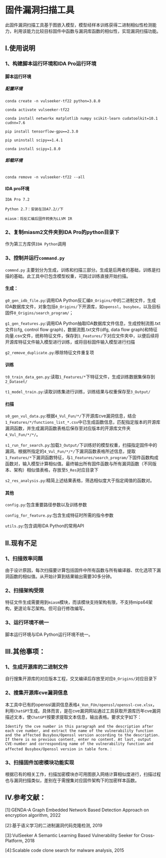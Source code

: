 # 固件漏洞扫描工具

此固件漏洞扫描工具基于图嵌入模型，模型经样本训练获得二进制相似性检测能力，利用该能力比较目标固件中函数与漏洞库函数的相似性，实现漏洞扫描功能。

## I.使用说明

### 1、构建脚本运行环境和IDA Pro运行环境

#### 脚本运行环境
##### 配置环境
```
conda create -n vulseeker-tf22 python=3.8.0

conda activate vulseeker-tf22

conda install networkx matplotlib numpy scikit-learn cudatoolkit=10.1 cudnn=7.6

pip install tensorflow-gpu==2.3.0

pip uninstall scipy==1.4.1

conda install scipy=1.8.0
```
##### 卸载环境
```

conda remove -n vulseeker-tf22 --all
```
#### IDA pro环境
```
IDA Pro 7.2

Python 2.7：安装在IDA7.2//下

miasm：将反汇编后固件转换为LLVM IR
```
### 2、复制miasm2文件夹到IDA Pro的python目录下

作为第三方库供`IDA Python`调用

### 3、控制并运行`command.py`

`commnd.py` 主要划分为生成，训练和扫描三部分。生成是后两者的基础，训练是扫描的基础。此工具中已包含模型权重，可跳过训练直接开始扫描。

#### 生成：

`g0_gen_idb_file.py`:调用IDA Python反汇编`0_Origins/`中的二进制文件，生成IDA数据库文件，对象包括`0_Origins/`下开源库，如`openssl`，`busybox`，以及目标固件`0_Origins/search_program/`；

`g1_gen_features.py`:调用IDA Python抽取IDA数据库文件信息，生成控制流图.txt文件(cfg, control flow graph)，数据流图.txt文件(dfg, data flow graph)和特征向量.csv文件，统称特征文件，保存到`1_Features/`下对应文件夹中，以便后续将开源库特征文件输入模型进行训练，或将目标固件输入模型进行扫描

`g2_remove_duplicate.py`:移除特征文件重复项

#### 训练

`t0_train_data_gen.py`:读取`1_Features/*`下特征文件，生成训练数据集保存到`2_Dataset/`

`t1_model_train.py`:读取训练集进行训练，训练结果与权重保存至`3_Output/`

#### 扫描

`s0_gen_vul_data.py`:根据`4_Vul_Fun/*/`下开源库cve漏洞信息，结合`1_Features/*/functions_list_*.csv`中已生成函数信息，匹配指定版本的开源库漏洞函数，并生成漏洞函数表格后保存至对应版本的开源库文件夹`4_Vul_Fun/*/*/`。

`s1_run_for_search.py`:加载`3_Output/`下训练好的模型权重，扫描指定固件中的漏洞。根据所指定的`4_Vul_Fun/*/*/`下漏洞函数表格所述信息，提取`1_Features/*`下漏洞函数特征，与`1_Features/search_program/`下固件函数构成函数对，输入模型计算相似值。最终输出所有固件函数与所有漏洞函数（不同版本、架构）相似值表格，存放至`5_Res`对应目录下

`s2_res_analysis.py`:精简上述结果表格，筛选相似度大于指定阈值的函数对。

#### 其他

`config.py`:包含重要路径参数以及训练参数

`config_for_feature.py`:包含生成特征时所需的指令参数

`utils.py`:包含调用IDA Python的常用API

## II.现有不足

### 1、扫描效率问题

由于设计原因，每次扫描要计算包括固件中所有函数与所有编译器、优化选项下漏洞函数的相似值。从开始计算到结果输出需要30多分钟。

### 2、扫描架构受限

特征文件生成需要用到`miasm`模块，而该模块支持架构有限，不支持mips64架构，更遑论车芯架构。但可自行修改编写。

### 3、运行环境不统一

脚本运行环境与IDA Python运行环境不统一。

## III.其他事项：

### 1、生成开源库的二进制文件

自行搜集开源库的对应版本工程，交叉编译后存放至对应`0_Origins/`对应目录下

### 2、搜集开源库cve漏洞信息

本工具中已有的openssl漏洞信息表格`4_Vun_FUn/openssl/openssl-cve.xlsx`，利用`ChatGPT`生成。具体而言，是在cve漏洞网站通过工具获取开源库历年cve漏洞描述文本，使`ChatGPT`按要求提取文本信息，输出表格。要求文字如下：

`Identify the cve number in this paragraph and the description after each cve number, and extract the name of the vulnerability function and the affected Busybox/Openssl version according to the description. If there is no previous content, enter no content. At last, output  CVE-number and corresponding name of the vulnerability function and affected Busybox/Openssl version in table form.：
`

### 3、扫描固件加密模块功能实现

根据已有的相关工作，扫描加密模块亦可用图嵌入网络计算相似度进行，扫描过程也与漏洞扫描类似，差别在于需搜集对应固件架构下的加密样本函数。

## IV.参考文献：
[1]:GENDA-A Graph Embedded Network Based Detection Approach on encryption algorithm, 2022

[2]:基于语义学习的二进制漏洞代码克隆检测, 2019

[3]:VulSeeker A Semantic Learning Based Vulnerability Seeker for Cross-Platform, 2018

[4]:Scalable code clone search for malware analysis, 2015
